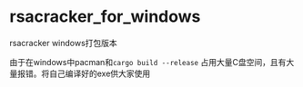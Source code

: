 # rsacracker_for_windows
rsacracker windows打包版本

由于在windows中pacman和`cargo build --release` 占用大量C盘空间，且有大量报错。将自己编译好的exe供大家使用
